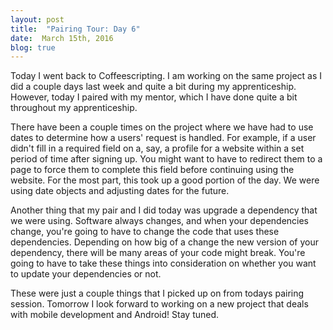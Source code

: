 ```yaml
---
layout: post
title:  "Pairing Tour: Day 6"
date:  March 15th, 2016
blog: true
---
```


Today I went back to Coffeescripting. I am working on the same project as I did a couple days last week and quite a bit during my apprenticeship. However, today I paired with my mentor, which I have done quite a bit throughout my apprenticeship. 

There have been a couple times on the project where we have had to use dates to determine how a users' request is handled. For example, if a user didn't fill in a required field on a, say, a profile for a website within a set period of time after signing up. You might want to have to redirect them to a page to force them to complete this field before continuing using the website. For the most part, this took up a good portion of the day. We were using date objects and adjusting dates for the future.  

Another thing that my pair and I did today was upgrade a dependency that we were using. Software always changes, and when your dependencies change, you're going to have to change the code that uses these dependencies. Depending on how big of a change the new version of your dependency, there will be many areas of your code might break. You're going to have to take these things into consideration on whether you want to update your dependencies or not. 

These were just a couple things that I picked up on from todays pairing session. Tomorrow I look forward to working on a new project that deals with mobile development and Android! Stay tuned.
